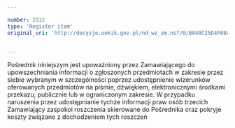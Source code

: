 ```yaml
---

number: 2912
type: 'Register item'
original_uri: 'http://decyzje.uokik.gov.pl/nd_wz_um.nsf/0/B040C25D4F08A3DBC12579B3003F7AA2?OpenDocument'


---
```


Pośrednik niniejszym jest upoważniony przez Zamawiającego do upowszechniania informacji o zgłoszonych przedmiotach w zakresie przez siebie wybranym w szczególności poprzez udostępnienie wizerunków oferowanych przedmiotów na piśmie, dźwiękiem, elektronicznymi środkami przekazu, publicznie lub w ograniczonym zakresie. W przypadku naruszenia przez udostępnianie tychże informacji praw osób trzecich Zamawiający zaspokoi roszczenia skierowane do Pośrednika oraz pokryje koszty związane z dochodzeniem tych roszczeń
